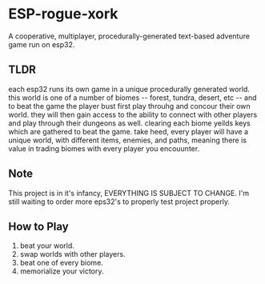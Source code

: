 # ESP-rogue-xork

A cooperative, multiplayer, procedurally-generated text-based adventure game run on esp32.

## TLDR

each esp32 runs its own game in a unique procedurally generated world. this world is one of a number of biomes -- forest, tundra, desert, etc -- and to beat the game the player bust first play throuhg and concour their own world. they will then gain access to the ability to connect with other players and play through their dungeons as well. clearing each biome yeilds keys which are gathered to beat the game. take heed, every player will have a unique world, with different items, enemies, and paths, meaning there is value in trading biomes with every player you encouunter.

## Note

This project is in it's infancy, EVERYTHING IS SUBJECT TO CHANGE. I'm still waiting to order more eps32's to properly test project properly.

## How to Play

1. beat your world.
2. swap worlds with other players.
3. beat one of every biome.
4. memorialize your victory.
